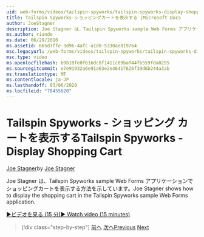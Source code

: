 ```yaml
---
uid: web-forms/videos/tailspin-spyworks/tailspin-spyworks-display-shopping-cart
title: Tailspin Spyworks-ショッピングカートを表示する |Microsoft Docs
author: JoeStagner
description: Joe Stagner は、Tailspin Spyworks sample Web Forms アプリケーションでショッピングカートを表示する方法を示しています。
ms.author: riande
ms.date: 06/29/2010
ms.assetid: 665d7ffe-3d96-4afc-a1d8-5330ae819764
msc.legacyurl: /web-forms/videos/tailspin-spyworks/tailspin-spyworks-display-shopping-cart
msc.type: video
ms.openlocfilehash: b9b18fe0f616dc8f1411c09baf44fb559fda0295
ms.sourcegitcommit: e7e91932a6e91a63e2e46417626f39d6b244a3ab
ms.translationtype: MT
ms.contentlocale: ja-JP
ms.lasthandoff: 03/06/2020
ms.locfileid: "78455620"
---
```

# <a name="tailspin-spyworks---display-shopping-cart"></a><span data-ttu-id="07d71-103">Tailspin Spyworks - ショッピング カートを表示する</span><span class="sxs-lookup"><span data-stu-id="07d71-103">Tailspin Spyworks - Display Shopping Cart</span></span>

<span data-ttu-id="07d71-104">[Joe Stagner](https://github.com/JoeStagner)</span><span class="sxs-lookup"><span data-stu-id="07d71-104">by [Joe Stagner](https://github.com/JoeStagner)</span></span>

<span data-ttu-id="07d71-105">Joe Stagner は、Tailspin Spyworks sample Web Forms アプリケーションでショッピングカートを表示する方法を示しています。</span><span class="sxs-lookup"><span data-stu-id="07d71-105">Joe Stagner shows how to display the shopping cart in the Tailspin Spyworks sample Web Forms application.</span></span>

[<span data-ttu-id="07d71-106">&#9654;ビデオを見る (15 分)</span><span class="sxs-lookup"><span data-stu-id="07d71-106">&#9654; Watch video (15 minutes)</span></span>](https://channel9.msdn.com/Blogs/ASP-NET-Site-Videos/tailspin-spyworks-display-shopping-cart)

> [!div class="step-by-step"]
> <span data-ttu-id="07d71-107">[前へ](tailspin-spyworks-adding-items-to-the-shopping-cart.md)
> [次へ](tailspin-spyworks-update-the-shopping-cart.md)</span><span class="sxs-lookup"><span data-stu-id="07d71-107">[Previous](tailspin-spyworks-adding-items-to-the-shopping-cart.md)
[Next](tailspin-spyworks-update-the-shopping-cart.md)</span></span>
